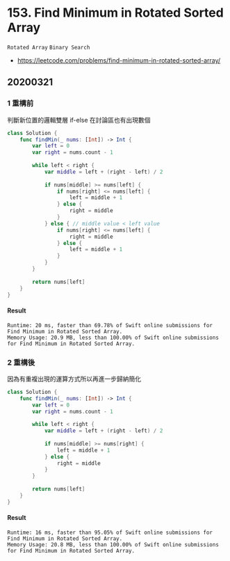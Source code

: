 # 153. Find Minimum in Rotated Sorted Array

`Rotated Array` `Binary Search`

- <https://leetcode.com/problems/find-minimum-in-rotated-sorted-array/>

## 20200321

### 1 重構前

判斷新位置的邏輯雙層 if-else 在討論區也有出現數個

``` swift
class Solution {
    func findMin(_ nums: [Int]) -> Int {
        var left = 0
        var right = nums.count - 1
        
        while left < right {
            var middle = left + (right - left) / 2
            
            if nums[middle] >= nums[left] {
                if nums[right] <= nums[left] {
                    left = middle + 1
                } else {
                    right = middle
                }
            } else { // middle value < left value
                if nums[right] <= nums[left] {
                    right = middle
                } else {
                    left = middle + 1
                }
            }
        }
        
        return nums[left]
    }
}
```

#### Result

``` text
Runtime: 20 ms, faster than 69.78% of Swift online submissions for Find Minimum in Rotated Sorted Array.
Memory Usage: 20.9 MB, less than 100.00% of Swift online submissions for Find Minimum in Rotated Sorted Array.
```

### 2 重構後

因為有重複出現的運算方式所以再進一步歸納簡化

``` swift
class Solution {
    func findMin(_ nums: [Int]) -> Int {
        var left = 0
        var right = nums.count - 1
        
        while left < right {
            var middle = left + (right - left) / 2
            
            if nums[middle] >= nums[right] {
                left = middle + 1
            } else {
                right = middle
            }
        }
        
        return nums[left]
    }
}
```

#### Result

``` text
Runtime: 16 ms, faster than 95.05% of Swift online submissions for Find Minimum in Rotated Sorted Array.
Memory Usage: 20.8 MB, less than 100.00% of Swift online submissions for Find Minimum in Rotated Sorted Array.
```
